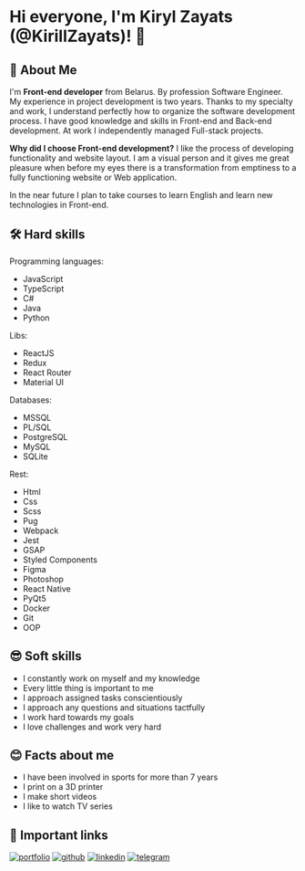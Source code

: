 # Hi everyone, I'm Kiryl Zayats (@KirillZayats)! 👋

## 🚀 About Me
I'm **Front-end developer** from Belarus. By profession Software Engineer. My experience in project development is two years. Thanks to my specialty and work, I understand perfectly how to organize the software development process. I have good knowledge and skills in Front-end and Back-end development. At work I independently managed Full-stack projects.

**Why did I choose Front-end development?**
I like the process of developing functionality and website layout. I am a visual person and it gives me great pleasure when before my eyes there is a transformation from emptiness to a fully functioning website or Web application.

In the near future I plan to take courses to learn English and learn new technologies in Front-end.


## 🛠 Hard skills

Programming languages:
- JavaScript
- TypeScript 
- C#
- Java 
- Python

Libs:
- ReactJS 
- Redux
- React Router
- Material UI

Databases:
- MSSQL 
- PL/SQL
- PostgreSQL
- MySQL 
- SQLite

Rest:
- Html 
- Css 
- Scss
- Pug
- Webpack 
- Jest 
- GSAP
- Styled Components
- Figma 
- Photoshop
- React Native 
- PyQt5
- Docker 
- Git 
- OOP

## 😎 Soft skills

* I constantly work on myself and my knowledge
* Every little thing is important to me
* I approach assigned tasks conscientiously
* I approach any questions and situations tactfully
* I work hard towards my goals
* I love challenges and work very hard

## 😊 Facts about me

* I have been involved in sports for more than 7 years
* I print on a 3D printer
* I make short videos
* I like to watch TV series

## 🤖 Important links

[![portfolio](https://img.shields.io/badge/my_portfolio-000?style=for-the-badge&logo=cookiecutter&logoColor=white)](https://portfolio-a01ea.web.app/)
[![github](https://img.shields.io/badge/github-red?style=for-the-badge&logo=github&logoColor=white)](https://github.com/KirillZayats)
[![linkedin](https://img.shields.io/badge/linkedin-0A66C2?style=for-the-badge&logo=linkedin&logoColor=white)](www.linkedin.com/in/kiryl-zayats)
[![telegram](https://img.shields.io/badge/telegram-1DA1F2?style=for-the-badge&logo=twitter&logoColor=white)](https://t.me/zayatsKirill)



